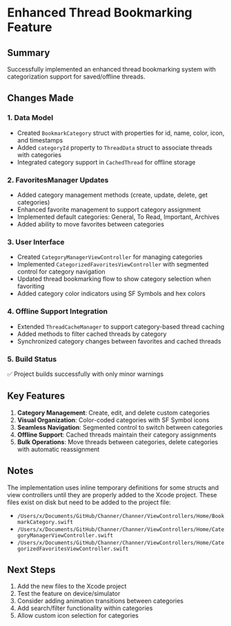 # Enhanced Thread Bookmarking Feature

## Summary
Successfully implemented an enhanced thread bookmarking system with categorization support for saved/offline threads.

## Changes Made

### 1. Data Model
- Created `BookmarkCategory` struct with properties for id, name, color, icon, and timestamps
- Added `categoryId` property to `ThreadData` struct to associate threads with categories
- Integrated category support in `CachedThread` for offline storage

### 2. FavoritesManager Updates
- Added category management methods (create, update, delete, get categories)
- Enhanced favorite management to support category assignment
- Implemented default categories: General, To Read, Important, Archives
- Added ability to move favorites between categories

### 3. User Interface
- Created `CategoryManagerViewController` for managing categories
- Implemented `CategorizedFavoritesViewController` with segmented control for category navigation
- Updated thread bookmarking flow to show category selection when favoriting
- Added category color indicators using SF Symbols and hex colors

### 4. Offline Support Integration
- Extended `ThreadCacheManager` to support category-based thread caching
- Added methods to filter cached threads by category
- Synchronized category changes between favorites and cached threads

### 5. Build Status
✅ Project builds successfully with only minor warnings

## Key Features
1. **Category Management**: Create, edit, and delete custom categories
2. **Visual Organization**: Color-coded categories with SF Symbol icons
3. **Seamless Navigation**: Segmented control to switch between categories
4. **Offline Support**: Cached threads maintain their category assignments
5. **Bulk Operations**: Move threads between categories, delete categories with automatic reassignment

## Notes
The implementation uses inline temporary definitions for some structs and view controllers until they are properly added to the Xcode project. These files exist on disk but need to be added to the project file:
- `/Users/x/Documents/GitHub/Channer/Channer/ViewControllers/Home/BookmarkCategory.swift`
- `/Users/x/Documents/GitHub/Channer/Channer/ViewControllers/Home/CategoryManagerViewController.swift`
- `/Users/x/Documents/GitHub/Channer/Channer/ViewControllers/Home/CategorizedFavoritesViewController.swift`

## Next Steps
1. Add the new files to the Xcode project
2. Test the feature on device/simulator
3. Consider adding animation transitions between categories
4. Add search/filter functionality within categories
5. Allow custom icon selection for categories
